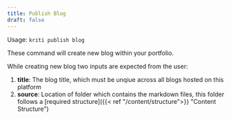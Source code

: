 ```yaml
---
title: Publish Blog
draft: false
---
```


Usage: `kriti publish blog`

These command will create new blog within your portfolio.

While creating new blog two inputs are expected from the user:

1. __title__: The blog title, which must be unqiue across all blogs hosted on this platform
2. __source__: Location of folder which contains the markdown files, this folder follows a [required structure]({{< ref "/content/structure">}} "Content Structure")





